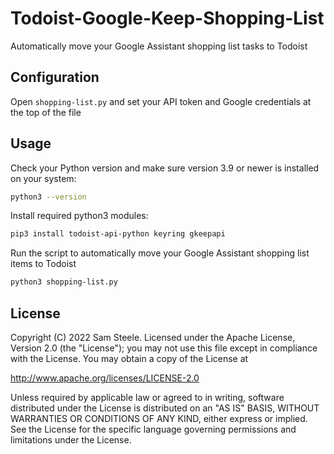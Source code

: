 # Todoist-Google-Keep-Shopping-List

Automatically move your Google Assistant shopping list tasks to Todoist

## Configuration

Open `shopping-list.py` and set your API token and Google credentials at the top of the file

## Usage

Check your Python version and make sure version 3.9 or newer is installed on your system:

```sh
python3 --version
```

Install required python3 modules:

```sh
pip3 install todoist-api-python keyring gkeepapi
```

Run the script to automatically move your Google Assistant shopping list items to Todoist

```sh
python3 shopping-list.py
```

## License

Copyright (C) 2022 Sam Steele. Licensed under the Apache License, Version 2.0 (the "License"); you may not use this file except in compliance with the License. You may obtain a copy of the License at

http://www.apache.org/licenses/LICENSE-2.0

Unless required by applicable law or agreed to in writing, software distributed under the License is distributed on an "AS IS" BASIS, WITHOUT WARRANTIES OR CONDITIONS OF ANY KIND, either express or implied. See the License for the specific language governing permissions and limitations under the License.
